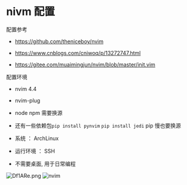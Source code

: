 # nivm 配置

配置参考

- https://github.com/theniceboy/nvim

- https://www.cnblogs.com/cniwoq/p/13272747.html

- https://gitee.com/muaimingjun/nvim/blob/master/init.vim

配置环境

- nvim 4.4
- nvim-plug
- node npm 需要换源
- 还有一些依赖包`pip install pynvim` `pip install jedi` pip 慢也要换源

- 系统 ： ArchLinux
- 运行环境 ： SSH
- 不需要桌面, 用于日常编程

![Df1ARe.png](https://s3.ax1x.com/2020/12/01/Df1ARe.png)
![nvim](https://s3.ax1x.com/2020/12/18/rJ7UGd.png)
